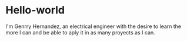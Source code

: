 # Hello-world

I'm Genrry Hernandez, an electrical engineer with the desire to learn the more I can and be able to aply it in as many proyects as I can.
